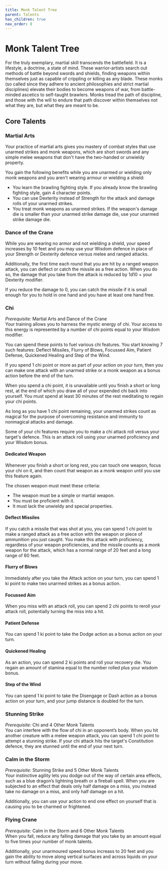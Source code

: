 ```yaml
---
title: Monk Talent Tree
parent: Talents
has_children: true
nav_order: 8
---
```


# Monk Talent Tree
For the truly exemplary, martial skill transcends the battlefield. It is a lifestyle, a doctrine, a state of mind. These warrior-artists search out methods of battle beyond swords and shields, finding weapons within themselves just as capable of crippling or killing as any blade. These monks (so called since they adhere to ancient philosophies and strict martial disciplines) elevate their bodies to become weapons of war, from battle-minded ascetics to self-taught brawlers. Monks tread the path of discipline, and those with the will to endure that path discover within themselves not what they are, but what they are meant to be.

## Core Talents

### Martial Arts
Your practice of martial arts gives you mastery of combat styles that use unarmed strikes and monk weapons, which are short swords and any simple melee weapons that don't have the two-handed or unwieldy property.

You gain the following benefits while you are unarmed or wielding only monk weapons and you aren't wearing armour or wielding a shield:
* You learn the brawling fighting style. If you already know the brawling fighting style, gain 4 character points.
* You can use Dexterity instead of Strength for the attack and damage rolls of your unarmed strikes.
* You treat monk weapons as unarmed strikes. If the weapon's damage die is smaller than your unarmed strike damage die, use your unarmed strike damage die.

### Dance of the Crane
While you are wearing no armor and not wielding a shield, your speed increases by 10 feet and you may use your Wisdom defence in place of your Strength or Dexterity defence versus melee and ranged attacks.

Additionally, the first time each round that you are hit by a ranged weapon attack, you can deflect or catch the missile as a free action. When you do so, the damage that you take from the attack is reduced by 1d10 + your Dexterity modifier.

If you reduce the damage to 0, you can catch the missile if it is small enough for you to hold in one hand and you have at least one hand free.

### Chi
*Prerequisite:* Martial Arts and Dance of the Crane<br>
Your training allows you to harness the mystic energy of chi. Your access to this energy is represented by a number of chi points equal to your Wisdom modifier.

You can spend these points to fuel various chi features. You start knowing 7 such features: Deflect Missiles, Flurry of Blows, Focussed Aim, Patient Defense, Quickened Healing and Step of the Wind.

If you spend 1 chi point or more as part of your action on your turn, then you can make one attack with an unarmed strike or a monk weapon as a bonus action before the end of the turn.

When you spend a chi point, it is unavailable until you finish a short or long rest, at the end of which you draw all of your expended chi back into yourself. You must spend at least 30 minutes of the rest meditating to regain your chi points.

As long as you have 1 chi point remaining, your unarmed strikes count as magical for the purpose of overcoming resistance and immunity to nonmagical attacks and damage.

Some of your chi features require you to make a chi attack roll versus your target's defence. This is an attack roll using your unarmed proficiency and your Wisdom bonus.

#### Dedicated Weapon
Whenever you finish a short or long rest, you can touch one weapon, focus your chi on it, and then count that weapon as a monk weapon until you use this feature again.

The chosen weapon must meet these criteria:
* The weapon must be a simple or martial weapon.
* You must be proficient with it.
* It must lack the unwieldy and special properties.

#### Deflect Missiles
If you catch a missile that was shot at you, you can spend 1 chi point to make a ranged attack as a free action with the weapon or piece of ammunition you just caught. You make this attack with proficiency, regardless of your weapon proficiencies, and the missile counts as a monk weapon for the attack, which has a normal range of 20 feet and a long range of 60 feet.

#### Flurry of Blows
Immediately after you take the Attack action on your turn, you can spend 1 ki point to make two unarmed strikes as a bonus action.

#### Focussed Aim
When you miss with an attack roll, you can spend 2 chi points to reroll your attack roll, potentially turning the miss into a hit.

#### Patient Defense
You can spend 1 ki point to take the Dodge action as a bonus action on your turn.

#### Quickened Healing
As an action, you can spend 2 ki points and roll your recovery die. You regain an amount of stamina equal to the number rolled plus your wisdom bonus.

#### Step of the Wind
You can spend 1 ki point to take the Disengage or Dash action as a bonus action on your turn, and your jump distance is doubled for the turn.

### Stunning Strike
*Prerequisite:* Chi and 4 Other Monk Talents<br>
You can interfere with the flow of chi in an opponent’s body. When you hit another creature with a melee weapon attack, you can spend 1 chi point to attempt a stunning strike. If your chi attack hits the target's Constitution defence, they are stunned until the end of your next turn.

### Calm in the Storm
*Prerequisite:* Stunning Strike and 5 Other Monk Talents<br>
Your instinctive agility lets you dodge out of the way of certain area effects, such as a blue dragon’s lightning breath or a fireball spell. When you are subjected to an effect that deals only half damage on a miss, you instead take no damage on a miss, and only half damage on a hit.

Additionally, you can use your action to end one effect on yourself that is causing you to be charmed or frightened.

### Flying Crane
*Prerequisite:* Calm in the Storm and 6 Other Monk Talents<br>
When you fall, reduce any falling damage that you take by an amount equal to five times your number of monk talents.

Additionally, your unarmoured speed bonus increass to 20 feet and you gain the ability to move along vertical surfaces and across liquids on your turn without falling during your move.